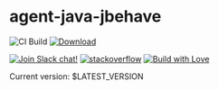 # agent-java-jbehave
![CI Build](https://github.com/reportportal/agent-java-jbehave/workflows/CI%20Build/badge.svg?branch=develop)
[ ![Download](https://api.bintray.com/packages/epam/reportportal/agent-java-jbehave/images/download.svg) ](https://bintray.com/epam/reportportal/agent-java-jbehave/_latestVersion)
 
[![Join Slack chat!](https://reportportal-slack-auto.herokuapp.com/badge.svg)](https://reportportal-slack-auto.herokuapp.com)
[![stackoverflow](https://img.shields.io/badge/reportportal-stackoverflow-orange.svg?style=flat)](http://stackoverflow.com/questions/tagged/reportportal)
[![Build with Love](https://img.shields.io/badge/build%20with-❤%EF%B8%8F%E2%80%8D-lightgrey.svg)](http://reportportal.io?style=flat)

Current version: $LATEST_VERSION
